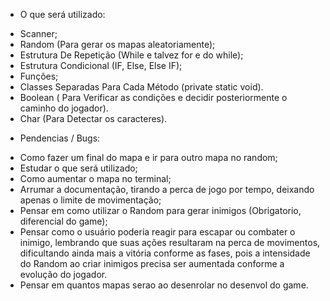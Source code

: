 - O que será utilizado:
* Scanner;
* Random (Para gerar os mapas aleatoriamente);
* Estrutura De Repetição (While e talvez for e do while);
* Estrutura Condicional (IF, Else, Else IF);
* Funções;
* Classes Separadas Para Cada Método (private static void).
* Boolean ( Para Verificar as condições e decidir posteriormente o caminho do jogador).
* Char (Para Detectar os caracteres).


- Pendencias / Bugs:
* Como fazer um final do mapa e ir para outro mapa no random;
* Estudar o que será utilizado;
* Como aumentar o mapa no terminal;
* Arrumar a documentação, tirando a perca de jogo por tempo, deixando apenas o limite de movimentação;
* Pensar em como utilizar o Random para gerar inimigos (Obrigatorio, diferencial do game);
* Pensar como o usuário poderia reagir para escapar ou combater o inimigo, lembrando que suas ações resultaram na perca de movimentos, dificultando ainda mais a vitória conforme as fases, pois a intensidade do Random ao criar inimigos precisa ser aumentada conforme a evolução do jogador.
* Pensar em quantos mapas serao ao desenrolar no desenvol do game.















